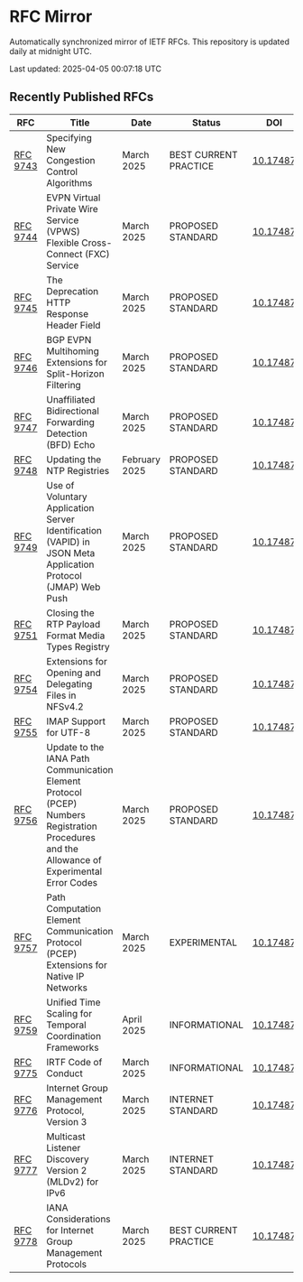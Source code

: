 # RFC Mirror

Automatically synchronized mirror of IETF RFCs. This repository is updated daily at midnight UTC.

Last updated: 2025-04-05 00:07:18 UTC

## Recently Published RFCs

| RFC | Title | Date | Status | DOI |
|-----|-------|------|--------|-----|
| [RFC 9743](rfcs/rfc9743.txt) | Specifying New Congestion Control Algorithms | March 2025 | BEST CURRENT PRACTICE | [10.17487](https://doi.org/10.17487/RFC9743) |
| [RFC 9744](rfcs/rfc9744.txt) | EVPN Virtual Private Wire Service (VPWS) Flexible Cross-Connect (FXC) Service | March 2025 | PROPOSED STANDARD | [10.17487](https://doi.org/10.17487/RFC9744) |
| [RFC 9745](rfcs/rfc9745.txt) | The Deprecation HTTP Response Header Field | March 2025 | PROPOSED STANDARD | [10.17487](https://doi.org/10.17487/RFC9745) |
| [RFC 9746](rfcs/rfc9746.txt) | BGP EVPN Multihoming Extensions for Split-Horizon Filtering | March 2025 | PROPOSED STANDARD | [10.17487](https://doi.org/10.17487/RFC9746) |
| [RFC 9747](rfcs/rfc9747.txt) | Unaffiliated Bidirectional Forwarding Detection (BFD) Echo | March 2025 | PROPOSED STANDARD | [10.17487](https://doi.org/10.17487/RFC9747) |
| [RFC 9748](rfcs/rfc9748.txt) | Updating the NTP Registries | February 2025 | PROPOSED STANDARD | [10.17487](https://doi.org/10.17487/RFC9748) |
| [RFC 9749](rfcs/rfc9749.txt) | Use of Voluntary Application Server Identification (VAPID) in JSON Meta Application Protocol (JMAP) Web Push | March 2025 | PROPOSED STANDARD | [10.17487](https://doi.org/10.17487/RFC9749) |
| [RFC 9751](rfcs/rfc9751.txt) | Closing the RTP Payload Format Media Types Registry | March 2025 | PROPOSED STANDARD | [10.17487](https://doi.org/10.17487/RFC9751) |
| [RFC 9754](rfcs/rfc9754.txt) | Extensions for Opening and Delegating Files in NFSv4.2 | March 2025 | PROPOSED STANDARD | [10.17487](https://doi.org/10.17487/RFC9754) |
| [RFC 9755](rfcs/rfc9755.txt) | IMAP Support for UTF-8 | March 2025 | PROPOSED STANDARD | [10.17487](https://doi.org/10.17487/RFC9755) |
| [RFC 9756](rfcs/rfc9756.txt) | Update to the IANA Path Communication Element Protocol (PCEP) Numbers Registration Procedures and the Allowance of Experimental Error Codes | March 2025 | PROPOSED STANDARD | [10.17487](https://doi.org/10.17487/RFC9756) |
| [RFC 9757](rfcs/rfc9757.txt) | Path Computation Element Communication Protocol (PCEP) Extensions for Native IP Networks | March 2025 | EXPERIMENTAL | [10.17487](https://doi.org/10.17487/RFC9757) |
| [RFC 9759](rfcs/rfc9759.txt) | Unified Time Scaling for Temporal Coordination Frameworks | April 2025 | INFORMATIONAL | [10.17487](https://doi.org/10.17487/RFC9759) |
| [RFC 9775](rfcs/rfc9775.txt) | IRTF Code of Conduct | March 2025 | INFORMATIONAL | [10.17487](https://doi.org/10.17487/RFC9775) |
| [RFC 9776](rfcs/rfc9776.txt) | Internet Group Management Protocol, Version 3 | March 2025 | INTERNET STANDARD | [10.17487](https://doi.org/10.17487/RFC9776) |
| [RFC 9777](rfcs/rfc9777.txt) | Multicast Listener Discovery Version 2 (MLDv2) for IPv6 | March 2025 | INTERNET STANDARD | [10.17487](https://doi.org/10.17487/RFC9777) |
| [RFC 9778](rfcs/rfc9778.txt) | IANA Considerations for Internet Group Management Protocols | March 2025 | BEST CURRENT PRACTICE | [10.17487](https://doi.org/10.17487/RFC9778) |
